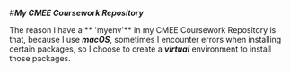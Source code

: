 #***My CMEE Coursework Repository***


The reason I have a ** 'myenv'** in my CMEE Coursework Repository is that, because I use ***macOS***, sometimes I encounter errors when installing certain packages, so I choose to create a ***virtual*** environment to install those packages.